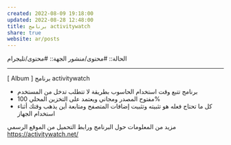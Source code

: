 ```yaml
---
created: 2022-08-09 19:18:00
updated: 2022-08-28 12:48:00
title: برنامج activitywatch
share: true
website: ar/posts
---
```


الحالة:: #محتوى/منشور
الجهة:: #محتوى/تليجرام

---

[ Album ]
برنامج activitywatch

- برنامج تتبع وقت استخدام الحاسوب بطريقة لا تتطلب تدخل من المستخدم
- مفتوح المصدر ومجاني ويعتمد على التخزين المحلي 100%
- كل ما تحتاج فعله هو تثبيته وتثبيت إضافات المتصفح ومتابعة أين يذهب وقتك أثناء استخدام الجهاز

مزيد من المعلومات حول البرنامج ورابط التحميل من الموقع الرسمي
<https://activitywatch.net/>
